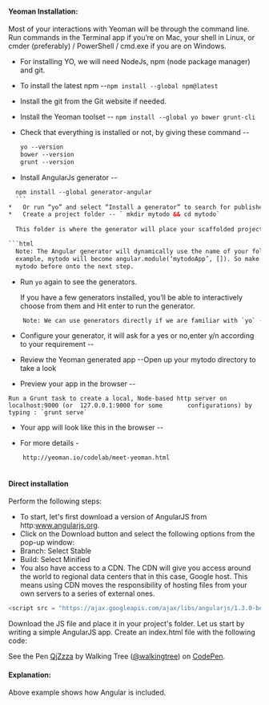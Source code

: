 #### Yeoman Installation:

Most of your interactions with Yeoman will be through the command line. Run commands in the Terminal app if you’re on Mac, your shell in Linux, or cmder (preferably) / PowerShell / cmd.exe if you are on Windows.

* For installing YO, we will need NodeJs, npm (node package manager) and git.
*	To install the latest npm --`npm install --global npm@latest`
*	Install the git from the Git website if needed.
*	Install the Yeoman toolset -- `npm install --global yo bower grunt-cli`
*	Check that everything is installed or not, by giving these command --

	```html	
	yo --version
	bower --version
	grunt --version
    ```
*	Install AngularJs generator --

  ```html	
	npm install --global generator-angular
	```
*	Or run “yo” and select “Install a generator” to search for published generators.
*	Create a project folder -- ` mkdir mytodo && cd mytodo`
	
	This folder is where the generator will place your scaffolded project files.

```html	
 	Note: The Angular generator will dynamically use the name of your folder to make a namespace for your app. For
 	example, mytodo will become angular.module(‘mytodoApp’, []). So make sure that you don’t have any typos in
 	mytodo before onto the next step.
 ```

*	Run `yo` again to see the generators.

	If you have a few generators installed, you’ll be able to interactively choose from them and Hit enter to run the generator.

```html	
	Note: We can use generators directly if we are familiar with `yo` -- `yo angular`

```
*	Configure your generator, it will ask for a yes or no,enter y/n according to your requirement -- 
	
*	Review the Yeoman generated app --Open up your mytodo directory to take a look
 
*	 Preview your app in the browser --

 	Run a Grunt task to create a local, Node-based http server on localhost:9000 (or  127.0.0.1:9000 for some 		configurations) by typing : `grunt serve`
 
*	 Your app will look like this in the browser --
	 
* For more details - 

```html	
	http://yeoman.io/codelab/meet-yeoman.html
	
```

#### Direct installation
Perform the following steps:
* To start, let's first download a version of AngularJS from http:www.angularjs.org.
* Click on the Download button and select the following options from the pop-up window:
* Branch: Select Stable
* Build: Select Minified
* You also have access to a CDN. The CDN will give you access around the world to regional data centers that in this case, Google host. This means using CDN moves the responsibility of hosting files from your own servers to a series of external ones.

```javascript
<script src = "https://ajax.googleapis.com/ajax/libs/angularjs/1.3.0-beta.17/angular.min.js"></script>
```
Download the JS file and place it in your project's folder.
Let us start by writing a simple AngularJS app. Create an index.html file with the following code:

<p data-height="268" data-theme-id="0" data-slug-hash="QjZzza" data-default-tab="result" data-user="walkingtree" class='codepen'>See the Pen <a href='http://codepen.io/walkingtree/pen/QjZzza/'>QjZzza</a> by Walking Tree (<a href='http://codepen.io/walkingtree'>@walkingtree</a>) on <a href='http://codepen.io'>CodePen</a>.</p>
<script async src="//assets.codepen.io/assets/embed/ei.js"></script>

#### Explanation:
Above example shows how Angular is included.
